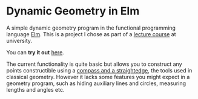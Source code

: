 Dynamic Geometry in Elm
=======================

A simple dynamic geometry program in the functional programming language [Elm](http://elm-lang.org/). 
This is a project I chose as part of a [lecture course](http://www.janis-voigtlaender.eu/teaching/ffp14/) at university. 

You can **try it out** [here](http://fanzier.github.io/elm-geometry).

The current functionality is quite basic but allows you to construct any points constructible using a [compass and a straightedge](http://en.wikipedia.org/wiki/Compass-and-straightedge_construction), the tools used in classical geometry. However it lacks some features you might expect in a geometry program, such as hiding auxiliary lines and circles, measuring lengths and angles etc.
